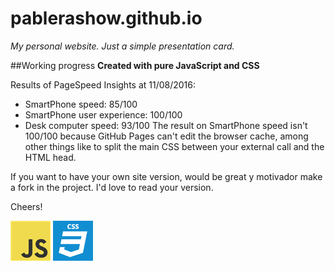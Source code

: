 # pablerashow.github.io
_My personal website. Just a simple presentation card._

##Working progress
[](http://d2.alternativeto.net/dist/icons/javascript_18251.png?width=64&height=64&mode=crop&upscale=false)
**Created with pure JavaScript and CSS**

Results of PageSpeed Insights at 11/08/2016:
- SmartPhone speed: 85/100
- SmartPhone user experience: 100/100
- Desk computer speed: 93/100
The result on SmartPhone speed isn't 100/100 because GitHub Pages can't edit the browser cache, among other things like to split the main CSS between your external call and the HTML head.

If you want to have your own site version, would be great y motivador make a fork in the project. I'd love to read your version.

Cheers!

![png](_images4readme/js.png) ![png](_images4readme/css.png)